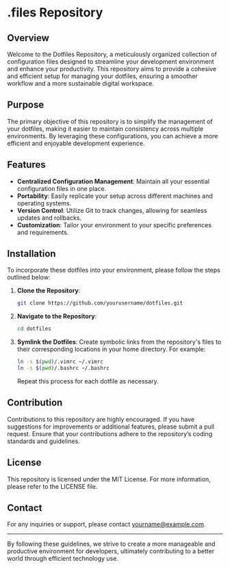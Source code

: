 
# .files Repository

## Overview
Welcome to the Dotfiles Repository, a meticulously organized collection of configuration files designed to streamline your development environment and enhance your productivity. This repository aims to provide a cohesive and efficient setup for managing your dotfiles, ensuring a smoother workflow and a more sustainable digital workspace.

## Purpose
The primary objective of this repository is to simplify the management of your dotfiles, making it easier to maintain consistency across multiple environments. By leveraging these configurations, you can achieve a more efficient and enjoyable development experience.

## Features
- **Centralized Configuration Management**: Maintain all your essential configuration files in one place.
- **Portability**: Easily replicate your setup across different machines and operating systems.
- **Version Control**: Utilize Git to track changes, allowing for seamless updates and rollbacks.
- **Customization**: Tailor your environment to your specific preferences and requirements.

## Installation
To incorporate these dotfiles into your environment, please follow the steps outlined below:

1. **Clone the Repository**:
   ```bash
   git clone https://github.com/yourusername/dotfiles.git
   ```

2. **Navigate to the Repository**:
   ```bash
   cd dotfiles
   ```

3. **Symlink the Dotfiles**:
   Create symbolic links from the repository's files to their corresponding locations in your home directory. For example:
   ```bash
   ln -s $(pwd)/.vimrc ~/.vimrc
   ln -s $(pwd)/.bashrc ~/.bashrc
   ```
   Repeat this process for each dotfile as necessary.

## Contribution
Contributions to this repository are highly encouraged. If you have suggestions for improvements or additional features, please submit a pull request. Ensure that your contributions adhere to the repository’s coding standards and guidelines.

## License
This repository is licensed under the MIT License. For more information, please refer to the LICENSE file.

## Contact
For any inquiries or support, please contact [yourname@example.com](mailto:yourname@example.com).

---

By following these guidelines, we strive to create a more manageable and productive environment for developers, ultimately contributing to a better world through efficient technology use.
